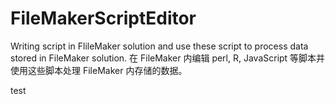 # FileMakerScriptEditor
Writing script in FlileMaker solution and use these script to process data stored in FileMaker solution. 在 FileMaker 内编辑 perl, R, JavaScript 等脚本并使用这些脚本处理 FileMaker 内存储的数据。

test

